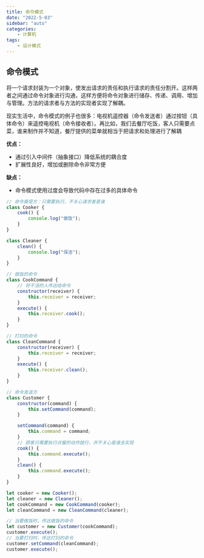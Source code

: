 ```yaml
---
title: 命令模式
date: "2022-5-03"
sidebar: "auto"
categories:
    - 计算机
tags:
    - 设计模式
---
```


## 命令模式

将一个请求封装为一个对象，使发出请求的责任和执行请求的责任分割开。这样两者之间通过命令对象进行沟通，这样方便将命令对象进行储存、传递、调用、增加与管理。方法的请求者与方法的实现者实现了解耦。

现实生活中，命令模式的例子也很多：电视机遥控器（命令发送者）通过按钮（具体命令）来遥控电视机（命令接收者）。再比如，我们去餐厅吃饭，客人只需要点菜，谁来制作并不知道，餐厅提供的菜单就相当于把请求和处理进行了解耦

**优点：**

-   通过引入中间件（抽象接口）降低系统的耦合度
-   扩展性良好，增加或删除命令非常方便

**缺点：**

-   命令模式使用过度会导致代码中存在过多的具体命令

```js
// 命令接受方：只需要执行，不关心请求者是谁
class Cooker {
    cook() {
        console.log("做饭");
    }
}

class Cleaner {
    clean() {
        console.log("保洁");
    }
}

// 做饭的命令
class CookCommand {
    // 将干活的人传达给命令
    constructor(receiver) {
        this.receiver = receiver;
    }
    execute() {
        this.receiver.cook();
    }
}

// 打扫的命令
class CleanCommand {
    constructor(receiver) {
        this.receiver = receiver;
    }
    execute() {
        this.receiver.clean();
    }
}

// 命令发送方
class Customer {
    constructor(command) {
        this.setCommand(command);
    }

    setCommand(command) {
        this.command = command;
    }
    // 顾客只需要执行点餐的动作就行，并不关心是谁去实现
    cook() {
        this.command.execute();
    }
    clean() {
        this.command.execute();
    }
}

let cooker = new Cooker();
let cleaner = new Cleaner();
let cookCommand = new CookCommand(cooker);
let cleanCommand = new CleanCommand(cleaner);

// 当要做饭时，传达做饭的命令
let customer = new Customer(cookCommand);
customer.execute();
// 当要打扫时，传达打扫的命令
customer.setCommand(cleanCommand);
customer.execute();
```
